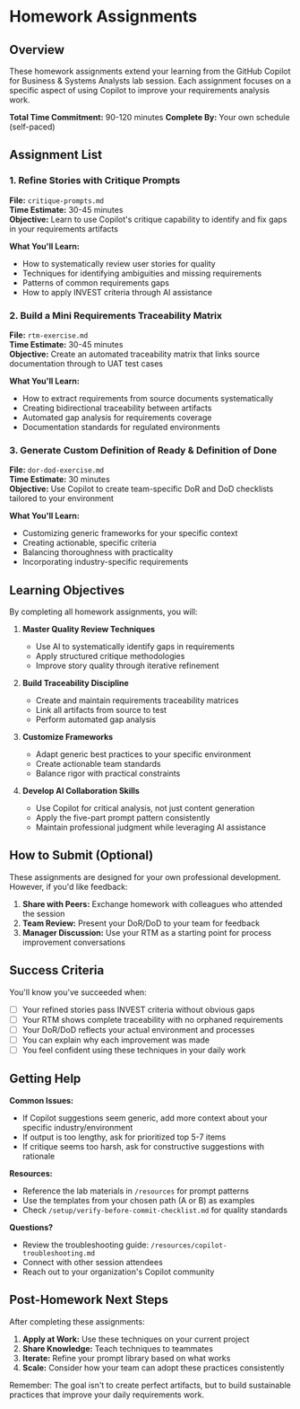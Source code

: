 # Homework Assignments

## Overview

These homework assignments extend your learning from the GitHub Copilot for Business & Systems Analysts lab session. Each assignment focuses on a specific aspect of using Copilot to improve your requirements analysis work.

**Total Time Commitment:** 90-120 minutes
**Complete By:** Your own schedule (self-paced)

## Assignment List

### 1. Refine Stories with Critique Prompts
**File:** `critique-prompts.md`  
**Time Estimate:** 30-45 minutes  
**Objective:** Learn to use Copilot's critique capability to identify and fix gaps in your requirements artifacts

**What You'll Learn:**
- How to systematically review user stories for quality
- Techniques for identifying ambiguities and missing requirements
- Patterns of common requirements gaps
- How to apply INVEST criteria through AI assistance

### 2. Build a Mini Requirements Traceability Matrix  
**File:** `rtm-exercise.md`  
**Time Estimate:** 30-45 minutes  
**Objective:** Create an automated traceability matrix that links source documentation through to UAT test cases

**What You'll Learn:**
- How to extract requirements from source documents systematically
- Creating bidirectional traceability between artifacts
- Automated gap analysis for requirements coverage
- Documentation standards for regulated environments

### 3. Generate Custom Definition of Ready & Definition of Done
**File:** `dor-dod-exercise.md`  
**Time Estimate:** 30 minutes  
**Objective:** Use Copilot to create team-specific DoR and DoD checklists tailored to your environment

**What You'll Learn:**
- Customizing generic frameworks for your specific context
- Creating actionable, specific criteria
- Balancing thoroughness with practicality
- Incorporating industry-specific requirements

## Learning Objectives

By completing all homework assignments, you will:

1. **Master Quality Review Techniques**
   - Use AI to systematically identify gaps in requirements
   - Apply structured critique methodologies
   - Improve story quality through iterative refinement

2. **Build Traceability Discipline**
   - Create and maintain requirements traceability matrices
   - Link all artifacts from source to test
   - Perform automated gap analysis

3. **Customize Frameworks**
   - Adapt generic best practices to your specific environment
   - Create actionable team standards
   - Balance rigor with practical constraints

4. **Develop AI Collaboration Skills**
   - Use Copilot for critical analysis, not just content generation
   - Apply the five-part prompt pattern consistently
   - Maintain professional judgment while leveraging AI assistance

## How to Submit (Optional)

These assignments are designed for your own professional development. However, if you'd like feedback:

1. **Share with Peers:** Exchange homework with colleagues who attended the session
2. **Team Review:** Present your DoR/DoD to your team for feedback
3. **Manager Discussion:** Use your RTM as a starting point for process improvement conversations

## Success Criteria

You'll know you've succeeded when:

- [ ] Your refined stories pass INVEST criteria without obvious gaps
- [ ] Your RTM shows complete traceability with no orphaned requirements
- [ ] Your DoR/DoD reflects your actual environment and processes
- [ ] You can explain why each improvement was made
- [ ] You feel confident using these techniques in your daily work

## Getting Help

**Common Issues:**
- If Copilot suggestions seem generic, add more context about your specific industry/environment
- If output is too lengthy, ask for prioritized top 5-7 items
- If critique seems too harsh, ask for constructive suggestions with rationale

**Resources:**
- Reference the lab materials in `/resources` for prompt patterns
- Use the templates from your chosen path (A or B) as examples
- Check `/setup/verify-before-commit-checklist.md` for quality standards

**Questions?**
- Review the troubleshooting guide: `/resources/copilot-troubleshooting.md`
- Connect with other session attendees
- Reach out to your organization's Copilot community

## Post-Homework Next Steps

After completing these assignments:

1. **Apply at Work:** Use these techniques on your current project
2. **Share Knowledge:** Teach techniques to teammates
3. **Iterate:** Refine your prompt library based on what works
4. **Scale:** Consider how your team can adopt these practices consistently

Remember: The goal isn't to create perfect artifacts, but to build sustainable practices that improve your daily requirements work.